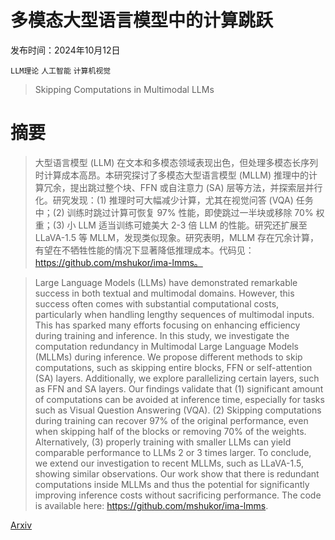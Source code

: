 # 多模态大型语言模型中的计算跳跃

发布时间：2024年10月12日

`LLM理论` `人工智能` `计算机视觉`

> Skipping Computations in Multimodal LLMs

# 摘要

> 大型语言模型 (LLM) 在文本和多模态领域表现出色，但处理多模态长序列时计算成本高昂。本研究探讨了多模态大型语言模型 (MLLM) 推理中的计算冗余，提出跳过整个块、FFN 或自注意力 (SA) 层等方法，并探索层并行化。研究发现：(1) 推理时可大幅减少计算，尤其在视觉问答 (VQA) 任务中；(2) 训练时跳过计算可恢复 97% 性能，即使跳过一半块或移除 70% 权重；(3) 小 LLM 适当训练可媲美大 2-3 倍 LLM 的性能。研究还扩展至 LLaVA-1.5 等 MLLM，发现类似现象。研究表明，MLLM 存在冗余计算，有望在不牺牲性能的情况下显著降低推理成本。代码见：https://github.com/mshukor/ima-lmms。

> Large Language Models (LLMs) have demonstrated remarkable success in both textual and multimodal domains. However, this success often comes with substantial computational costs, particularly when handling lengthy sequences of multimodal inputs. This has sparked many efforts focusing on enhancing efficiency during training and inference. In this study, we investigate the computation redundancy in Multimodal Large Language Models (MLLMs) during inference. We propose different methods to skip computations, such as skipping entire blocks, FFN or self-attention (SA) layers. Additionally, we explore parallelizing certain layers, such as FFN and SA layers. Our findings validate that (1) significant amount of computations can be avoided at inference time, especially for tasks such as Visual Question Answering (VQA). (2) Skipping computations during training can recover 97% of the original performance, even when skipping half of the blocks or removing 70% of the weights. Alternatively, (3) properly training with smaller LLMs can yield comparable performance to LLMs 2 or 3 times larger. To conclude, we extend our investigation to recent MLLMs, such as LLaVA-1.5, showing similar observations. Our work show that there is redundant computations inside MLLMs and thus the potential for significantly improving inference costs without sacrificing performance. The code is available here: https://github.com/mshukor/ima-lmms.

[Arxiv](https://arxiv.org/abs/2410.09454)
